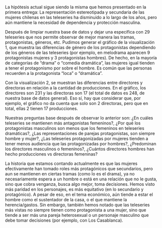 La hipótesis actual sigue siendo la misma que hemos presentado en la primera entrega: La representación estereotipada y secundaria de las mujeres chilenas en las teleseries ha disminuido a lo largo de los años, pero aún mantiene la necesidad de dependencia y protección masculina.

Después de limpiar nuestra base de datos y dejar una específica con 29 teleseries que nos permite observar de mejor manera las tramas, protagonistas, géneros, etc. Pudimos generar el gráfico de la visualización 1, que muestra las diferencias de género de los protagonistas dependiendo de los géneros de las teleseries (por ejemplo, en melodrama aparecen 9 protagonistas mujeres y 3 protagonistas hombres). De hecho, en la mayoría de categorías de “drama” o “comedia dramática”, las mujeres igual tienden a tener el protagonismo por sobre el hombre. Es común que las personas recuerden a la protagonista “loca” o “dramática”.

Con la visualización 2, se muestran las diferencias entre directores y directoras en relación a la cantidad de producciones. En el gráfico, los directores son 231 y las directoras son 17 (el total de datos es 248, de nuestra base de datos general). Eso sí, hay que considerar que, por ejemplo, el gráfico no da cuenta que solo son 2 directoras, pero que en total, ellas 2 tienen 17 producciones.  

Nuestras preguntas base después de observar lo anterior son: ¿En cuáles teleseries se mantienen más antagonistas femeninos?, ¿Por qué los protagonistas masculinos son menos que los femeninos en teleseries dramáticas?, ¿Las representaciones de parejas protagonistas, son siempre hombre y mujer?, ¿Las teleseries protagonizadas por mujeres tienden a tener menos audiencia que las protagonizadas por hombres?, ¿Predominan los directores masculinos o femeninos?, ¿Cuántos directores hombres han hecho producciones vs directoras femeninas?

La historia que estamos contando actualmente es que las mujeres efectivamente han tomado roles más protagónicos que secundarios, pero aun se mantienen en ciertas tramas (como lo es el drama),  ya no necesariamente espera a un hombre o está en una relación que no le gusta, sino que cobra venganza, busca algo mejor, toma decisiones. Hemos visto más paridad en los personajes, es más equitativo (en lo secundario y protagónico). A pesar de eso, en el tema económico, aún tiende a estar el hombre como el sustentador de la casa, o el que mantiene la herencia/gastos. Sin embargo, también hemos notado que las teleseries más vistas no siempre tienen como protagonista a una mujer, sino que tiende a ser más una pareja heterosexual o un personaje masculino que debe tomar decisiones (por ejemplo, con Los Casablanca). 
